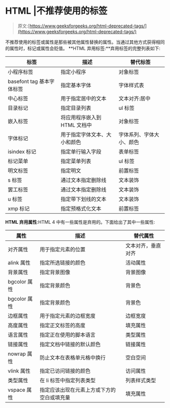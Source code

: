 # HTML |不推荐使用的标签

> 原文:[https://www.geeksforgeeks.org/html-deprecated-tags/](https://www.geeksforgeeks.org/html-deprecated-tags/)

不推荐使用的标签或属性是那些被其他属性替换的属性。当通过其他方式获得相同的属性时，标记或属性会贬值。
**HTML 弃用标签:**弃用标签的完整列表如下:

| 标签 | 描述 | 替代标签 |
| --- | --- | --- |
| 小程序标签 | 指定小程序 | 对象标签 |
| basefont tag 基本字体标签 | 指定基本字体 | 字体样式表 |
| 中心标签 | 用于指定居中的文本 | 文本对齐:居中 |
| 目录标记 | 指定目录列表 | ul 标签 |
| 嵌入标签 | 将应用程序嵌入到 HTML 文档中 | 对象标签 |
| 字体标记 | 用于指定字体文本、大小和颜色 | 字体系列、字体大小、颜色 |
| isindex 标记 | 指定单行输入字段 | 表单标签 |
| 标记菜单 | 指定菜单列表 | ul 标签 |
| 明文标签 | 指定明文 | 前置标签 |
| s 标签 | 通过文本指定删除线 | 文本装饰 |
| 罢工标签 | 通过文本指定删除线 | 文本装饰 |
| u 标签 | 指定带下划线的文本 | 文本装饰 |
| xmp 标记 | 指定预格式化文本 | 前置标签 |

**HTML 弃用属性**:HTML 4 中有一些属性是弃用的。下面给出了其中一些属性:

| 属性 | 描述 | 替代属性 |
| --- | --- | --- |
| 对齐属性 | 用于指定元素的位置 | 文本对齐，垂直对齐 |
| alink 属性 | 指定所选链接的颜色 | 活动属性 |
| 背景属性 | 指定背景图像 | 背景图像 |
| bgcolor 属性 | 指定背景颜色 | 背景色 |
| bgcolor 属性 | 指定背景颜色 | 背景色 |
| 边框属性 | 用于指定元素的边框宽度 | 边框宽度 |
| 高度属性 | 指定正文标签的高度 | 填充属性 |
| 语言属性 | 指定正在使用的脚本语言 | 类型属性 |
| 链接属性 | 指定文档中链接的默认颜色 | 链接属性 |
| nowrap 属性 | 防止文本在表格单元格中换行 | 空白空间 |
| vlink 属性 | 指定已访问链接的颜色 | 访问属性 |
| 类型属性 | 在 li 标签中指定列表类型 | 列表样式类型 |
| vspace 属性 | 指定应该出现在元素上方或下方的空白或填充量 | 填充属性 |